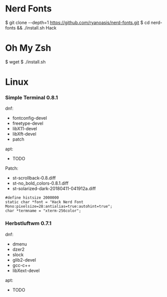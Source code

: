 Nerd Fonts
==========
$ git clone --depth=1 https://github.com/ryanoasis/nerd-fonts.git
$ cd nerd-fonts && ./install.sh Hack

Oh My Zsh
=========
$ wget <URL>
$ ./install.sh

Linux
=====

### Simple Terminal 0.8.1
dnf:
 - fontconfig-devel
 - freetype-devel
 - libX11-devel
 - libXft-devel
 - patch

apt:
 - TODO

Patch:
 - st-scrollback-0.8.diff
 - st-no_bold_colors-0.8.1.diff
 - st-solarized-dark-20180411-041912a.diff

```
#define histsize 2000000
static char *font = "Hack Nerd Font Mono:pixelsize=28:antialias=true:autohint=true";
char *termname = "xterm-256color";
```

### Herbstluftwm 0.7.1
dnf:
 - dmenu
 - dzer2
 - slock
 - glib2-devel
 - gcc-c++
 - libXext-devel

apt:
 - TODO
